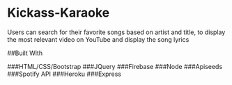 # Kickass-Karaoke
Users can search for their favorite songs based on artist and title, to display the most relevant video on YouTube and display the song lyrics

##Built With

###HTML/CSS/Bootstrap
###JQuery
###Firebase
###Node
###Apiseeds
###Spotify API
###Heroku
###Express


